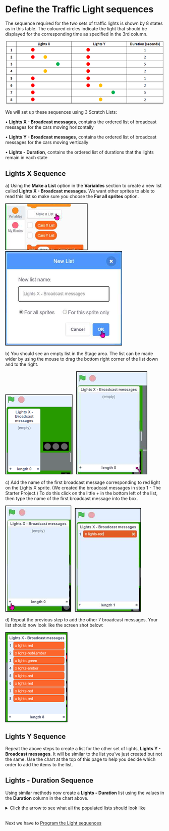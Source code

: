 # Define the Traffic Light sequences

The sequence required for the two sets of traffic lights is shown by 8 states as in this table.  The coloured circles indicate the light that should be displayed for the corresponding time as specified in the 3rd column.

![lights table](Sequences01.png "Sequences01")

We will set up these sequences using 3 Scratch Lists:

• **Lights X - Broadcast messages**, contains the ordered list of broadcast messages for the cars moving horizontally

• **Lights Y - Broadcast messages**, contains the ordered list of broadcast messages for the cars moving vertically

• **Lights - Duration**, contains the ordered list of durations that the lights remain in each state

## Lights X Sequence

a) Using the **Make a List** option in the **Variables** section to create a new list called **Lights X - Broadcast messages**.  We want other sprites to able to read this list so make sure you choose the **For all sprites** option.

![make a list](Sequences02.png "Sequences02")&nbsp;&nbsp;
![new list](Sequences03.png "Sequences03")

b) You should see an empty list in the Stage area.  The list can be made wider by using the mouse to drag the bottom right corner of the list down and to the right.

![narrow list](Sequences04.png "Sequences04")&nbsp;&nbsp;
![wide list](Sequences05.png "Sequences05")

c) Add the name of the first broadcast message corresponding to red light on the Lights X sprite. (We created the broadcast messages in step 1 - The Starter Project.) To do this click on the little + in the bottom left of the list, then type the name of the first broadcast message into the box. 

![empty list](Sequences06.png "Sequences06")&nbsp;&nbsp;
![item added to list](Sequences07.png "Sequences07")

d) Repeat the previous step to add the other 7 broadcast messages.   Your list should now look like the screen shot below:

![full x list](Sequences08.png "Sequences08")

## Lights Y Sequence

Repeat the above steps to create a list for the other set of lights, **Lights Y - Broadcast messages**. It will be similar to the list you’ve just created but not the same. Use the chart at the top of this page to help you decide which order to add the items to the list.

## Lights - Duration Sequence

Using similar methods now create a **Lights - Duration** list using the values in the **Duration** column in the chart above.

<details><summary>Click the arrow to see what all the populated lists should look like</summary>

![Populated lists](Sequences09.png "Sequences09")

</details>

<br>

Next we have to [Program the Light sequences](../05-ProgramSequences/README.md)

